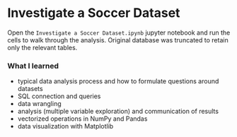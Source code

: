 # Investigate a Soccer Dataset
Open the `Investigate a Soccer Dataset.ipynb` jupyter notebook and run the cells to walk through the analysis. 
Original database was truncated to retain only the relevant tables.

### What I learned

* typical data analysis process and how to formulate questions around datasets
* SQL connection and queries
* data wrangling
* analysis (multiple variable exploration) and communication of results
* vectorized operations in NumPy and Pandas
* data visualization with Matplotlib 
